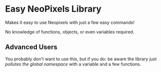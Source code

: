 # Easy NeoPixels Library

Makes it easy to use Neopixels with just a few easy commands!

No knowledge of functions, objects, or even variables required.

## Advanced Users

You probably don't want to use this, but if you do: be aware the library just *pollutes the global namespace* with a variable and a few functions.
